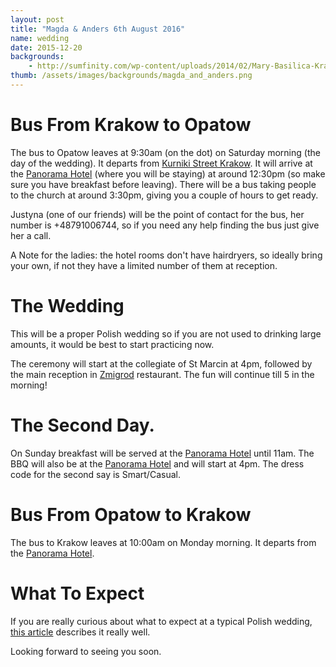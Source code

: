 ```yaml
---
layout: post
title: "Magda & Anders 6th August 2016"
name: wedding
date: 2015-12-20
backgrounds:
    - http://sumfinity.com/wp-content/uploads/2014/02/Mary-Basilica-Krakow.jpg
thumb: /assets/images/backgrounds/magda_and_anders.png
---
```


# Bus From Krakow to Opatow

The bus to Opatow leaves at 9:30am (on the dot) on Saturday morning (the day of the wedding). It departs from [Kurniki Street Krakow]. It will arrive at the [Panorama Hotel] (where you will be staying) at around 12:30pm (so make sure you have breakfast before leaving). There will be a bus taking people to the church at around 3:30pm, giving you a couple of hours to get ready.

Justyna (one of our friends) will be the point of contact for the bus, her number is +48791006744, so if you need any help finding the bus just give her a call.

A Note for the ladies: the hotel rooms don't have hairdryers, so ideally bring your own, if not they have a limited number of them at reception.

# The Wedding
This will be a proper Polish wedding so if you are not used to drinking large amounts, it would be best to start practicing now.

The ceremony will start at the collegiate of St Marcin at 4pm, followed by the main reception in [Zmigrod] restaurant. The fun will continue till 5 in the morning!

# The Second Day.

On Sunday breakfast will be served at the [Panorama Hotel] until 11am. The BBQ will also be at the [Panorama Hotel] and will start at 4pm. The dress code for the second say is Smart/Casual.

# Bus From Opatow to Krakow

The bus to Krakow leaves at 10:00am on Monday morning. It departs from the [Panorama Hotel].

# What To Expect

If you are really curious about what to expect at a typical Polish wedding, [this article] describes it really well.

Looking forward to seeing you soon.

[Kurniki Street Krakow]:https://www.google.co.uk/maps/place/Kurniki,+Krak%C3%B3w,+Poland/@50.0667232,19.9416462,17z/data=!4m5!3m4!1s0x47165b1ac0da1243:0x49f16b185b1f6ff2!8m2!3d50.0672697!4d19.9437035
[Panorama Hotel]: http://www.panorama-hotel.pl/en/
[Zmigrod]:http://www.zmigrod.com/index.php?option=com_content&view=article&id=3&Itemid=3
[Opatow]: https://en.m.wikipedia.org/wiki/Opatów
[this article]: http://culture.pl/en/article/a-foreigners-guide-to-polish-weddings
